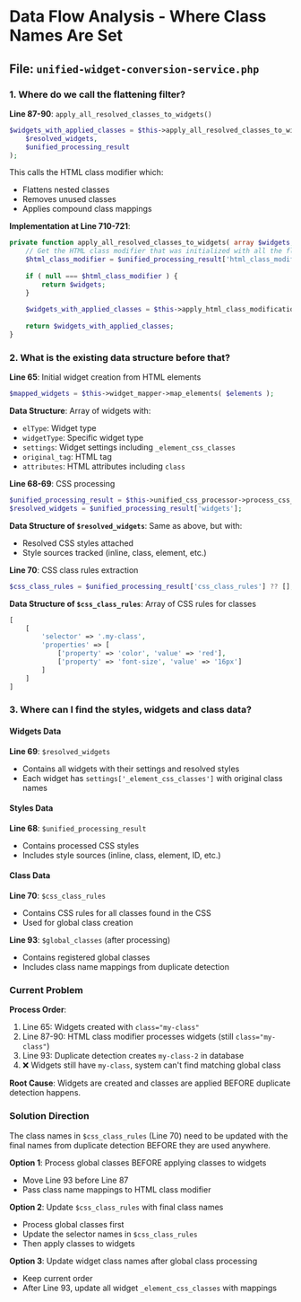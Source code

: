 # Data Flow Analysis - Where Class Names Are Set

## File: `unified-widget-conversion-service.php`

### 1. Where do we call the flattening filter?

**Line 87-90**: `apply_all_resolved_classes_to_widgets()`
```php
$widgets_with_applied_classes = $this->apply_all_resolved_classes_to_widgets(
    $resolved_widgets,
    $unified_processing_result
);
```

This calls the HTML class modifier which:
- Flattens nested classes
- Removes unused classes
- Applies compound class mappings

**Implementation at Line 710-721**:
```php
private function apply_all_resolved_classes_to_widgets( array $widgets, array $unified_processing_result ): array {
    // Get the HTML class modifier that was initialized with all the flattening and compound data
    $html_class_modifier = $unified_processing_result['html_class_modifier'] ?? null;
    
    if ( null === $html_class_modifier ) {
        return $widgets;
    }
    
    $widgets_with_applied_classes = $this->apply_html_class_modifications_to_widgets( $widgets, $html_class_modifier );
    
    return $widgets_with_applied_classes;
}
```

### 2. What is the existing data structure before that?

**Line 65**: Initial widget creation from HTML elements
```php
$mapped_widgets = $this->widget_mapper->map_elements( $elements );
```

**Data Structure**: Array of widgets with:
- `elType`: Widget type
- `widgetType`: Specific widget type
- `settings`: Widget settings including `_element_css_classes`
- `original_tag`: HTML tag
- `attributes`: HTML attributes including `class`

**Line 68-69**: CSS processing
```php
$unified_processing_result = $this->unified_css_processor->process_css_and_widgets( $all_css, $mapped_widgets );
$resolved_widgets = $unified_processing_result['widgets'];
```

**Data Structure of `$resolved_widgets`**: Same as above, but with:
- Resolved CSS styles attached
- Style sources tracked (inline, class, element, etc.)

**Line 70**: CSS class rules extraction
```php
$css_class_rules = $unified_processing_result['css_class_rules'] ?? [];
```

**Data Structure of `$css_class_rules`**: Array of CSS rules for classes
```php
[
    [
        'selector' => '.my-class',
        'properties' => [
            ['property' => 'color', 'value' => 'red'],
            ['property' => 'font-size', 'value' => '16px']
        ]
    ]
]
```

### 3. Where can I find the styles, widgets and class data?

#### Widgets Data
**Line 69**: `$resolved_widgets`
- Contains all widgets with their settings and resolved styles
- Each widget has `settings['_element_css_classes']` with original class names

#### Styles Data
**Line 68**: `$unified_processing_result`
- Contains processed CSS styles
- Includes style sources (inline, class, element, ID, etc.)

#### Class Data
**Line 70**: `$css_class_rules`
- Contains CSS rules for all classes found in the CSS
- Used for global class creation

**Line 93**: `$global_classes` (after processing)
- Contains registered global classes
- Includes class name mappings from duplicate detection

### Current Problem

**Process Order**:
1. Line 65: Widgets created with `class="my-class"`
2. Line 87-90: HTML class modifier processes widgets (still `class="my-class"`)
3. Line 93: Duplicate detection creates `my-class-2` in database
4. ❌ Widgets still have `my-class`, system can't find matching global class

**Root Cause**: Widgets are created and classes are applied BEFORE duplicate detection happens.

### Solution Direction

The class names in `$css_class_rules` (Line 70) need to be updated with the final names from duplicate detection BEFORE they are used anywhere.

**Option 1**: Process global classes BEFORE applying classes to widgets
- Move Line 93 before Line 87
- Pass class name mappings to HTML class modifier

**Option 2**: Update `$css_class_rules` with final class names
- Process global classes first
- Update the selector names in `$css_class_rules`
- Then apply classes to widgets

**Option 3**: Update widget class names after global class processing
- Keep current order
- After Line 93, update all widget `_element_css_classes` with mappings

